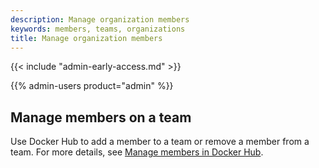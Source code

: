 ```yaml
---
description: Manage organization members
keywords: members, teams, organizations
title: Manage organization members
---
```


{{< include "admin-early-access.md" >}}

{{% admin-users product="admin" %}}

## Manage members on a team

Use Docker Hub to add a member to a team or remove a member from a team. For more details, see [Manage members in Docker Hub](../../docker-hub/members.md).